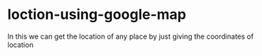 # loction-using-google-map
In this we can get the location of any place by just giving the coordinates of location 
